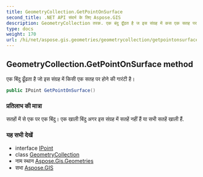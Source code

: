 ```yaml
---
title: GeometryCollection.GetPointOnSurface
second_title: .NET API संदर्भ के लिए Aspose.GIS
description: GeometryCollection तरक. एक बंदु ढूँढत है ज इस संग्रह में कस एक सतह पर हने क गरंट है
type: docs
weight: 170
url: /hi/net/aspose.gis.geometries/geometrycollection/getpointonsurface/
---
```

## GeometryCollection.GetPointOnSurface method

एक बिंदु ढूँढता है जो इस संग्रह में किसी एक सतह पर होने की गारंटी है।

```csharp
public IPoint GetPointOnSurface()
```

### प्रतिलाभ की मात्रा

सतहों में से एक पर एक बिंदु। एक खाली बिंदु अगर इस संग्रह में सतहें नहीं हैं या सभी सतहें खाली हैं.

### यह सभी देखें

* interface [IPoint](../../ipoint/)
* class [GeometryCollection](../)
* नाम स्थान [Aspose.Gis.Geometries](../../geometrycollection/)
* सभा [Aspose.GIS](../../../)



